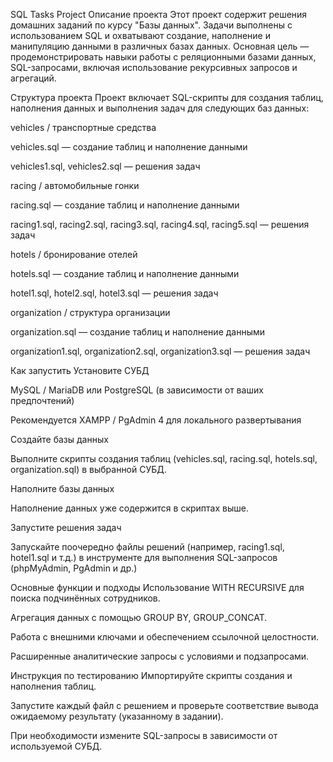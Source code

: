 SQL Tasks Project
Описание проекта
Этот проект содержит решения домашних заданий по курсу "Базы данных". Задачи выполнены с использованием SQL и охватывают создание, наполнение и манипуляцию данными в различных базах данных. Основная цель — продемонстрировать навыки работы с реляционными базами данных, SQL-запросами, включая использование рекурсивных запросов и агрегаций.

Структура проекта
Проект включает SQL-скрипты для создания таблиц, наполнения данных и выполнения задач для следующих баз данных:

vehicles / транспортные средства

vehicles.sql — создание таблиц и наполнение данными

vehicles1.sql, vehicles2.sql — решения задач

racing / автомобильные гонки

racing.sql — создание таблиц и наполнение данными

racing1.sql, racing2.sql, racing3.sql, racing4.sql, racing5.sql — решения задач

hotels / бронирование отелей

hotels.sql — создание таблиц и наполнение данными

hotel1.sql, hotel2.sql, hotel3.sql — решения задач

organization / структура организации

organization.sql — создание таблиц и наполнение данными

organization1.sql, organization2.sql, organization3.sql — решения задач

Как запустить
Установите СУБД

MySQL / MariaDB или PostgreSQL (в зависимости от ваших предпочтений)

Рекомендуется XAMPP / PgAdmin 4 для локального развертывания

Создайте базы данных

Выполните скрипты создания таблиц (vehicles.sql, racing.sql, hotels.sql, organization.sql) в выбранной СУБД.

Наполните базы данных

Наполнение данных уже содержится в скриптах выше.

Запустите решения задач

Запускайте поочередно файлы решений (например, racing1.sql, hotel1.sql и т.д.) в инструменте для выполнения SQL-запросов (phpMyAdmin, PgAdmin и др.)

Основные функции и подходы
Использование WITH RECURSIVE для поиска подчинённых сотрудников.

Агрегация данных с помощью GROUP BY, GROUP_CONCAT.

Работа с внешними ключами и обеспечением ссылочной целостности.

Расширенные аналитические запросы с условиями и подзапросами.

Инструкция по тестированию
Импортируйте скрипты создания и наполнения таблиц.

Запустите каждый файл с решением и проверьте соответствие вывода ожидаемому результату (указанному в задании).

При необходимости измените SQL-запросы в зависимости от используемой СУБД.



